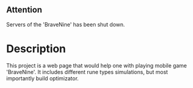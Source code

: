 ## Attention
Servers of the 'BraveNine' has been shut down.

# Description
This project is a web page that would help one with playing mobile game 'BraveNine'. It includes different rune types simulations, but most importantly build optimizator.
